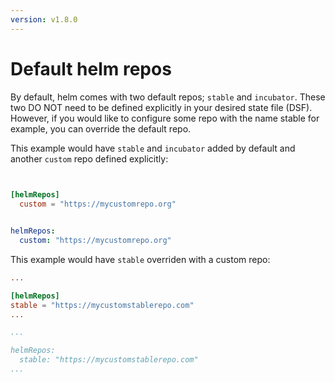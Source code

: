 ```yaml
---
version: v1.8.0
---
```


# Default helm repos

By default, helm comes with two default repos; `stable` and `incubator`. These two DO NOT need to be defined explicitly in your desired state file (DSF). However, if you would like to configure some repo with the name stable for example, you can override the default repo.

This example would have `stable` and `incubator` added by default and another `custom` repo defined explicitly:

```toml

 
[helmRepos]
  custom = "https://mycustomrepo.org"

```

```yaml

helmRepos:
  custom: "https://mycustomrepo.org"


```

This example would have `stable` overriden with a custom repo:

```toml
...

[helmRepos]
stable = "https://mycustomstablerepo.com"
...

```

```yaml
...

helmRepos:
  stable: "https://mycustomstablerepo.com"
...

```
